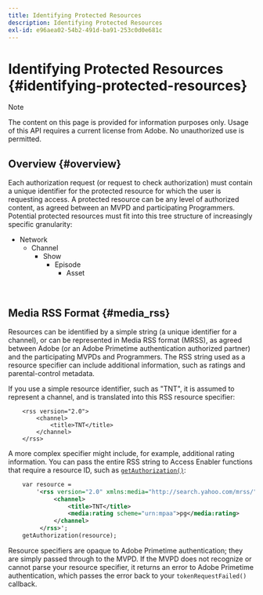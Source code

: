 ```yaml
---
title: Identifying Protected Resources
description: Identifying Protected Resources
exl-id: e96aea02-54b2-491d-ba91-253c0d0e681c
---
```

# Identifying Protected Resources {#identifying-protected-resources}

>[!NOTE]
>
>The content on this page is provided for information purposes only. Usage of this API requires a current license from Adobe. No unauthorized use is permitted.

## Overview {#overview}

Each authorization request (or request to check authorization) must contain a unique identifier for the protected resource for which the user is requesting access. A protected resource can be any level of authorized content, as agreed between an MVPD and participating Programmers. Potential protected resources must fit into this tree structure of increasingly specific granularity:

- Network
    - Channel
        - Show
            - Episode
                - Asset  
                     
</br>

## Media RSS Format {#media_rss}

Resources can be identified by a simple string (a unique identifier for a channel), or can be represented in Media RSS format (MRSS), as agreed between Adobe (or an Adobe Primetime authentication authorized partner) and the participating MVPDs and Programmers. The RSS string used as a resource specifier can include additional information, such as ratings and parental-control metadata.  
 

If you use a simple resource identifier, such as "TNT", it is assumed to represent a channel, and is translated into this RSS resource specifier:

```RSS
    <rss version="2.0"> 
        <channel>
            <title>TNT</title>
        </channel>
    </rss>
```
 

A more complex specifier might include, for example, additional rating information. You can pass the entire RSS string to Access Enabler functions that require a resource ID, such as [`getAuthorization()`](/help/authentication/rest-api-reference.md):

```rss
    var resource = 
        '<rss version="2.0" xmlns:media="http://search.yahoo.com/mrss/"> 
             <channel>
                 <title>TNT</title>
                 <media:rating scheme="urn:mpaa">pg</media:rating>
             </channel>
         </rss>'; 
    getAuthorization(resource);
```

Resource specifiers are opaque to Adobe Primetime authentication; they are simply passed through to the MVPD. If the MVPD does not recognize or cannot parse your resource specifier, it returns an error to Adobe Primetime authentication, which passes the error back to your `tokenRequestFailed()` callback.

<!--
## Related Information {#related}

-  User Metadata
-  Preflight Authorization
-->
